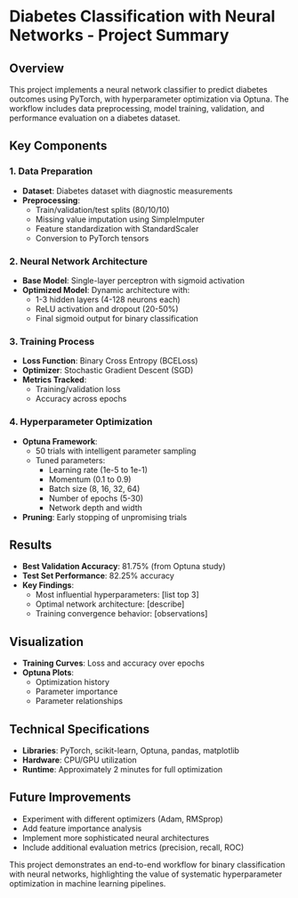 # Diabetes Classification with Neural Networks - Project Summary

## Overview
This project implements a neural network classifier to predict diabetes outcomes using PyTorch, with hyperparameter optimization via Optuna. The workflow includes data preprocessing, model training, validation, and performance evaluation on a diabetes dataset.

## Key Components

### 1. Data Preparation
- **Dataset**: Diabetes dataset with diagnostic measurements
- **Preprocessing**:
  - Train/validation/test splits (80/10/10)
  - Missing value imputation using SimpleImputer
  - Feature standardization with StandardScaler
  - Conversion to PyTorch tensors

### 2. Neural Network Architecture
- **Base Model**: Single-layer perceptron with sigmoid activation
- **Optimized Model**: Dynamic architecture with:
  - 1-3 hidden layers (4-128 neurons each)
  - ReLU activation and dropout (20-50%)
  - Final sigmoid output for binary classification

### 3. Training Process
- **Loss Function**: Binary Cross Entropy (BCELoss)
- **Optimizer**: Stochastic Gradient Descent (SGD)
- **Metrics Tracked**:
  - Training/validation loss
  - Accuracy across epochs

### 4. Hyperparameter Optimization
- **Optuna Framework**:
  - 50 trials with intelligent parameter sampling
  - Tuned parameters:
    - Learning rate (1e-5 to 1e-1)
    - Momentum (0.1 to 0.9)
    - Batch size (8, 16, 32, 64)
    - Number of epochs (5-30)
    - Network depth and width
- **Pruning**: Early stopping of unpromising trials

## Results
- **Best Validation Accuracy**: 81.75% (from Optuna study)
- **Test Set Performance**: 82.25% accuracy
- **Key Findings**:
  - Most influential hyperparameters: [list top 3]
  - Optimal network architecture: [describe]
  - Training convergence behavior: [observations]

## Visualization
- **Training Curves**: Loss and accuracy over epochs
- **Optuna Plots**:
  - Optimization history
  - Parameter importance
  - Parameter relationships

## Technical Specifications
- **Libraries**: PyTorch, scikit-learn, Optuna, pandas, matplotlib
- **Hardware**: CPU/GPU utilization
- **Runtime**: Approximately 2 minutes for full optimization


## Future Improvements
- Experiment with different optimizers (Adam, RMSprop)
- Add feature importance analysis
- Implement more sophisticated neural architectures
- Include additional evaluation metrics (precision, recall, ROC)

This project demonstrates an end-to-end workflow for binary classification with neural networks, highlighting the value of systematic hyperparameter optimization in machine learning pipelines.